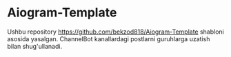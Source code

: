 # Aiogram-Template
Ushbu repository https://github.com/bekzod818/Aiogram-Template shabloni asosida yasalgan. ChannelBot kanallardagi postlarni guruhlarga uzatish bilan shug'ullanadi.
